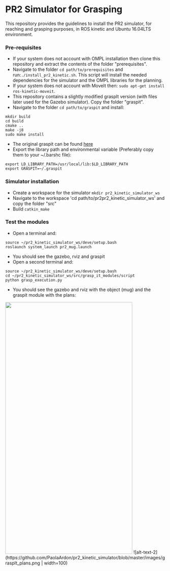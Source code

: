 # PR2 Simulator for Grasping

This repository provides the guidelines to install the PR2 simulator, for reaching and grasping purposes, in ROS kinetic and Ubuntu 16.04LTS environment.

### Pre-requisites
* If your system does not account with OMPL installation then clone this repository and extract the contents of the folder "prerequisites".
* Navigate to the folder `cd path/to/prerequisites` and run:`./install_pr2_kinetic.sh`. This script will install the needed dependencies for the simulator and the OMPL libraries for the planning.
* If your system does not account with MoveIt then: `sudo apt-get install ros-kinetic-moveit`.
* This repository contains a slightly modified graspIt version (with files later used for the Gazebo simulator). Copy the folder "graspit".
* Navigate to the folder `cd path/to/graspit` and install:
```
mkdir build
cd build
cmake ..
make -j8
sudo make install
```
* The original graspit can be found [here](https://github.com/graspit-simulator/graspit_interface)
* Export the library path and environmental variable (Preferably copy them to your ~/.barshc file):
```
export LD_LIBRARY_PATH=/usr/local/lib:$LD_LIBRARY_PATH
export GRASPIT=~/.graspit
```

### Simulator installation
* Create a workspace for the simulator `mkdir pr2_kinetic_simulator_ws`
* Navigate to the workspace 'cd path/to/pr2pr2_kinetic_simulator_ws' and copy the folder "src"
* Build `catkin_make`

### Test the modules
* Open a terminal and:
```
source ~/pr2_kinetic_simulator_ws/deve/setup.bash
roslaunch system_launch pr2_mug.launch
```
* You should see the gazebo, rviz and graspit
* Open a second terminal and:
```
source ~/pr2_kinetic_simulator_ws/deve/setup.bash
cd ~/pr2_kinetic_simulator_ws/src/grasp_it_modules/script
python grasp_execution.py
```
* You should see the gazebo and rviz with the object (mug) and the graspit module with the plans:

<img src="https://github.com/PaolaArdon/pr2_kinetic_simulator/blob/master/images/pr2_kitchen.png" width="400" height="790">
 ![alt-text-2](https://github.com/PaolaArdon/pr2_kinetic_simulator/blob/master/images/graspIt_plans.png | width=100)
